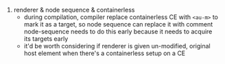 1. renderer & node sequence & containerless
    - during compilation, compiler replace containerless CE with `<au-m>` to mark it as a target, so node sequence can replace it with comment
        node-sequence needs to do this early because it needs to acquire its targets early
    - it'd be worth considering if renderer is given un-modified, original host element when there's a containerless setup on a CE